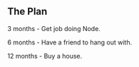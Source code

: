 ## The Plan

3 months - Get job doing Node.

6 months - Have a friend to hang out with.

12 months - Buy a house.

